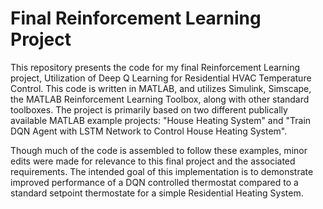 # Final Reinforcement Learning Project
This repository presents the code for my final Reinforcement Learning project, Utilization of Deep Q Learning for Residential HVAC Temperature Control. This code is written in MATLAB, and utilizes Simulink, Simscape, the MATLAB Reinforcement Learning Toolbox, along with other standard toolboxes. 
The project is primarily based on two different publically available MATLAB example projects: "House Heating System" and "Train DQN Agent with LSTM Network to Control House Heating System".

Though much of the code is assembled to follow these examples, minor edits were made for relevance to this final project and the associated requirements. 
The intended goal of this implementation is to demonstrate improved performance of a DQN controlled thermostat compared to a standard setpoint thermostate for a simple Residential Heating System.
